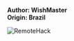 <b>Author: WishMaster</b><br>
<b>Origin: Brazil</b><br>

![RemoteHack](https://github.com/yuankong666/Ultimate-RAT-Collection/assets/128066597/d62e0ce5-e228-4d3a-99e0-d15495a72ffb)
